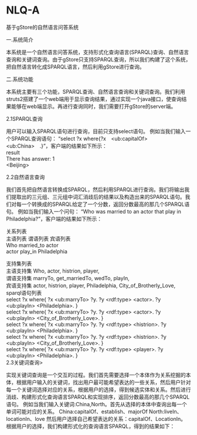 # NLQ-A
基于gStore的自然语言问答系统

一.系统简介

本系统是一个自然语言问答系统，支持形式化查询语言(SPARQL)查询、自然语言查询和关键词查询。由于gStore只支持SPARQL查询，所以我们构建了这个系统，把自然语言转化成SPARQL语言，然后利用gStore进行查询。

二.系统功能

本系统主要有三个功能，SPARQL查询、自然语言查询和关键词查询。我们利用struts2搭建了一个web端用于显示查询结果，通过实现一个java接口，使查询结果能够在web端显示。再进行查询同时，我们需要打开gStore的server端。

2.1SPARQL查询

用户可以输入SPARQL语句进行查询，目前只支持select语句。
例如当我们输入一个SPARQL查询语句：
“select ?x where{?x　<<result>ub:capitalOf><<result>ub:China>　.}”，客户端的结果如下所示：<br>
result   
There has answer: 1   
<<result>Beijing><br>   

2.2自然语言查询

我们首先把自然语言转换成SPARQL，然后利用SPARQL进行查询。我们将输出我们提取出的三元组、三元组中词汇消歧后的结果以及构造出来的SPARQL语句。我们对每一个转换成的SPARQL给定了一个分数，返回分数最高的那几个SPARQL语句。
例如当我们输入一个问句：
“Who was married to an actor that play in Philadelphia?”，客户端的结果如下所示：

关系列表   
主语列表	谓语列表	宾语列表   
Who	 married_to	 actor   
actor	 play_in	 Philadelphia   

支持集列表<br>
主语支持集	Who, actor, histrion, player,<br>
谓语支持集	marryTo, get_marriedTo, wedTo, playIn,<br>
宾语支持集	actor, histrion, player, Philadelphia, City_of_Brotherly_Love,<br>
sparql语句列表<br>
select ?x where{ ?x <<result>ub:marryTo> ?y. ?y <<result>rdf:type> <<result>actor>. ?y <<result>ub:playIn> <<result>Philadelphia>. }     
select ?x where{ ?x <<result>ub:marryTo> ?y. ?y <<result>rdf:type> <<result>actor>. ?y <<result>ub:playIn> <<result>City_of_Brotherly_Love>. }   
select ?x where{ ?x <<result>ub:marryTo> ?y. ?y <<result>rdf:type> <<result>histrion>. ?y <<result>ub:playIn> <<result>Philadelphia>. }      
select ?x where{ ?x <<result>ub:marryTo> ?y. ?y <<result>rdf:type> <<result>histrion>. ?y <<result>ub:playIn> <<result>City_of_Brotherly_Love>. }    
select ?x where{ ?x <<result>ub:marryTo> ?y. ?y <<result>rdf:type> <<result>player>. ?y <<result>ub:playIn> <<result>Philadelphia>. } </br>
2.3关键词查询>

实现关键词查询是一个交互的过程。我们首先需要选择一个本体作为关系挖掘的本体，根据用户输入的关键词，找出用户最可能希望表达的一些关系，然后用户针对每一个关键词选择对应的关系，根据用户的选择，得到候选实体和关系。然后进行消歧、构建形式化查询语言SPARQL和实现排序，返回分数最高的那几个SPARQL语句。
例如当我们输入关键词:China,North。首先从选择的本体中查询出每一个单词可能对应的关系。
    China:capitalOf、establish、majorOf
    North:liveIn、locationIn、love
然后用户选择自己希望表达的关系：capitalOf、LocationIn。根据用户的选择，我们构建形式化的查询语言SPARQL，得到的结果如下：
